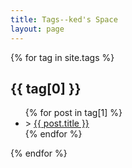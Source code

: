 ```yaml
---
title: Tags--ked's Space
layout: page
---
```

{% for tag in site.tags %}
<section id="{{ tag[0] }}">
    <h2>{{ tag[0] }}</h2>
    <ul>
    	{% for post in tag[1] %}
        <li>
            > <a href="{{ site.url }}{{ post.url }}" title="{{ post.title }}">{{ post.title }}</a>
        </li>
        {% endfor %}
    </ul>
    </section>
    {% endfor %}
